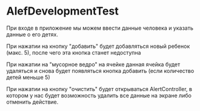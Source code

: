 # AlefDevelopmentTest
При входе в приложение мы можем ввести данные человека и указать данные о его детях.

При нажатии на кнопку "добавить" будет добавляться новый ребенок (макс. 5), после чего эта кнопка станет недоступна

При нажатии на "мусорное ведро" на ячейке данная ячейка будет удаляться и снова будет появляться кнопка добавить (если количество детей меньше 5)

При нажатии на кнопку "очистить" будет открываться AlertController, в котором у нас будет возможность удалить все данные на экране либо отменить действие.
